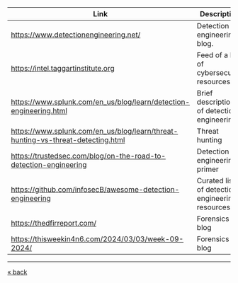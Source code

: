 
| Link                                                                            | Description                                     | Tags        |
| ------------------------------------------------------------------------------- | ----------------------------------------------- | ----------- |
| https://www.detectionengineering.net/                                           | Detection engineering blog.                     | detections  |
| https://intel.taggartinstitute.org                                              | Feed of a lot of cybersecurity resources.       | rss, feed   |
| https://www.splunk.com/en_us/blog/learn/detection-engineering.html              | Brief description of detection engineering      | blog        |
| https://www.splunk.com/en_us/blog/learn/threat-hunting-vs-threat-detecting.html | Threat hunting                                  | blog        |
| https://trustedsec.com/blog/on-the-road-to-detection-engineering                | Detection engineering primer                    | blog        |
| https://github.com/infosecB/awesome-detection-engineering                       | Curated list of detection engineering resources | aggregation |
| https://thedfirreport.com/                                                      | Forensics blog                                  | blog        |
| https://thisweekin4n6.com/2024/03/03/week-09-2024/                              | Forensics blog                                  | blog:w      |

---
[« back](README.md)
